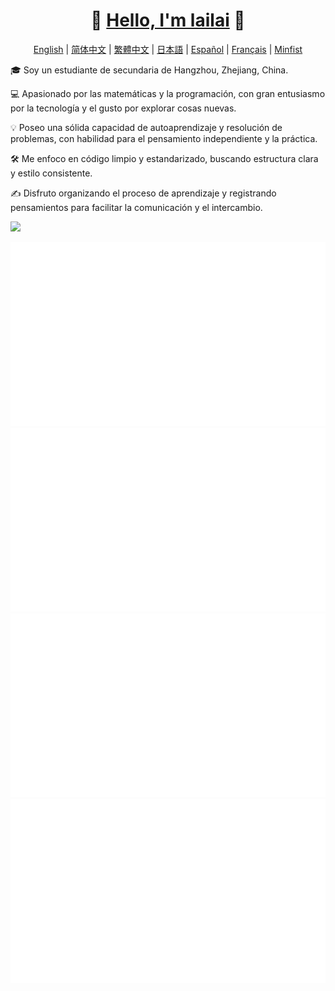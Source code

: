 <h1 align="center">
  🎉 <a href="https://www.lailai.one">Hello, I'm lailai</a> 🥳
</h1>
<p align="center">
  <a href="README.md">English</a> | <a href="README.zh-Hans.md">简体中文</a> | <a href="README.zh-Hant.md">繁體中文</a> | <a href="README.ja.md">日本語</a> | <a href="README.es.md">Español</a> | <a href="README.fr.md">Français</a> | <a href="README.mf.md">Minfist</a>
</p>

🎓 Soy un estudiante de secundaria de Hangzhou, Zhejiang, China.

💻 Apasionado por las matemáticas y la programación, con gran entusiasmo por la tecnología y el gusto por explorar cosas nuevas.

💡 Poseo una sólida capacidad de autoaprendizaje y resolución de problemas, con habilidad para el pensamiento independiente y la práctica.

🛠️ Me enfoco en código limpio y estandarizado, buscando estructura clara y estilo consistente.

✍️ Disfruto organizando el proceso de aprendizaje y registrando pensamientos para facilitar la comunicación y el intercambio.

![](https://skillicons.dev/icons?i=c,cpp,py,java,md,latex,html,css,js,ts,react,tailwind,qt,cmake,npm,git,github,vscode,visualstudio,linux,windows,docker,cloudflare,wordpress&perline=12)

![](https://raw.githubusercontent.com/lailai0916/github-stats/master/generated/overview.svg#gh-dark-mode-only)
![](https://raw.githubusercontent.com/lailai0916/github-stats/master/generated/overview.svg#gh-light-mode-only)
![](https://raw.githubusercontent.com/lailai0916/github-stats/master/generated/languages.svg#gh-dark-mode-only)
![](https://raw.githubusercontent.com/lailai0916/github-stats/master/generated/languages.svg#gh-light-mode-only)
